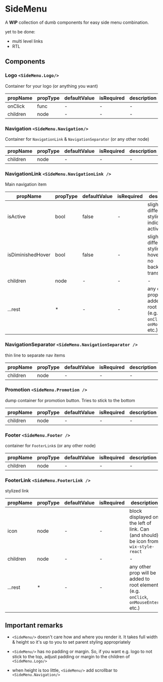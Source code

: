 # SideMenu

A **WIP** collection of dumb components for easy side menu combination.

yet to be done:

* multi level links
* RTL

## Components

### Logo `<SideMenu.Logo/>`

Container for your logo (or anything you want)

| propName | propType | defaultValue | isRequired | description |
| -        | -        | -            | -          | -           |
| onClick  | func     | -            | -          | -           |
| children | node     | -            | -          | -           |


### Navigation `<SideMenu.Navigation/>`

Container for `NavigationLink` & `NavigationSeparator` (or any other node)

| propName | propType | defaultValue | isRequired | description |
| -        | -        | -            | -          | -           |
| children | node     | -            | -          | -           |


### NavigationLink `<SideMenu.NavigationLink />`

Main navigation item

| propName          | propType | defaultValue | isRequired | description                                                                        |
| -                 | -        | -            | -          | -                                                                                  |
| isActive          | bool     | false        | -          | slightly different styling to indicate active link                                 |
| isDiminishedHover | bool     | false        | -          | slightly different styling for hover (e.g. no background transition)               |
| children          | node     | -            | -          | -                                                                                  |
| ...rest           | *        | -            | -          | any other prop will be added to root element (e.g. `onClick`, `onMouseEnter` etc.) |

### NavigationSeparator `<SideMenu.NavigationSeparator />`

thin line to separate nav items

| propName | propType | defaultValue | isRequired | description |
| -        | -        | -            | -          | -           |
| children | node     | -            | -          | -           |


### Promotion `<SideMenu.Promotion />`

dump container for promotion button. Tries to stick to the bottom

| propName | propType | defaultValue | isRequired | description |
| -        | -        | -            | -          | -           |
| children | node     | -            | -          | -           |


### Footer `<SideMenu.Footer />`

container for `FooterLink`s (or any other node)

| propName | propType | defaultValue | isRequired | description |
| -        | -        | -            | -          | -           |
| children | node     | -            | -          | -           |


### FooterLink `<SideMenu.FooterLink />`

stylized link

| propName | propType | defaultValue | isRequired | description                                                                          |
| -        | -        | -            | -          | -                                                                                    |
| icon     | node     | -            | -          | block displayed on the left of link. Can (and should) be icon from `wix-style-react` |
| children | node     | -            | -          | -                                                                                    |
| ...rest  | *        | -            | -          | any other prop will be added to root element (e.g. `onClick`, `onMouseEnter` etc.)   |


## Important remarks

* `<SideMenu/>` doesn't care how and where you render it. It takes full
width & height so it's up to you to set parent styling appropriately

* `<SideMenu/>` has no padding or margin. So, if you want e.g. logo to not stick
to the top, adjust padding or margin to the children of `<SideMenu.Logo/>`

* when height is too little, `<SideMenu/>` add scrollbar to `<SideMenu.Navigation/>`

